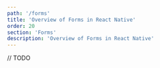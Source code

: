 ```yaml
---
path: '/forms'
title: 'Overview of Forms in React Native'
order: 20
section: 'Forms'
description: 'Overview of Forms in React Native'
---
```


// TODO
